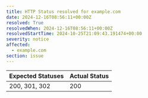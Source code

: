 ```yaml
---
title: HTTP Status resolved for example.com
date: 2024-12-16T08:56:11+00:00Z
resolved: True
resolvedWhen: 2024-12-16T08:56:11+00:00Z
resolvedStartTime: 2024-10-25T21:09:43.191474+00:00
severity: notice
affected:
  - example.com
section: issue
---
```


| Expected Statuses | Actual Status  |
|-------------------|----------------|
| 200, 301, 302 | 200 |
